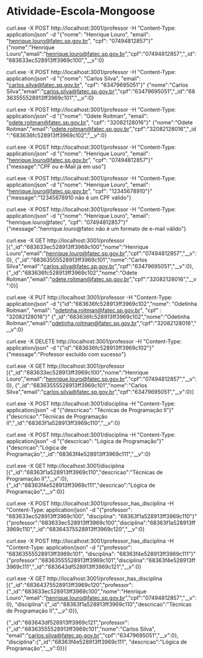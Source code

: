 # Atividade-Escola-Mongoose

curl.exe -X POST http://localhost:3001/professor -H "Content-Type: application/json" -d "{\"nome\": \"Henrique Louro\", \"email\": \"henrique.louro@fatec.sp.gov.br\", \"cpf\": \"07494812857\"}" 
{"nome":"Henrique Louro","email":"henrique.louro@fatec.sp.gov.br","cpf":"07494812857","_id":"683633ec528913ff3969c100","__v":0}

curl.exe -X POST http://localhost:3001/professor -H "Content-Type: application/json" -d "{\"nome\": \"Carlos Silva\", \"email\": \"carlos.silva@fatec.sp.gov.br\", \"cpf\": \"63479695051\"}" 
{"nome":"Carlos Silva","email":"carlos.silva@fatec.sp.gov.br","cpf":"63479695051","_id":"68363555528913ff3969c101","__v":0}

curl.exe -X POST http://localhost:3001/professor -H "Content-Type: application/json" -d "{\"nome\": \"Odete Roitman\", \"email\": \"odete.roitman@fatec.sp.gov.br\", \"cpf\": \"32082128016\"}" 
{"nome":"Odete Roitman","email":"odete.roitman@fatec.sp.gov.br","cpf":"32082128016","_id":"683636fc528913ff3969c102","__v":0}

curl.exe -X POST http://localhost:3001/professor -H "Content-Type: application/json" -d "{\"nome\": \"Henrique Louro\", \"email\": \"henrique.louro@fatec.sp.gov.br\", \"cpf\": \"07494812857\"}" 
{"message":"CPF ou e-Mail já em uso"}

curl.exe -X POST http://localhost:3001/professor -H "Content-Type: application/json" -d "{\"nome\": \"Henrique Louro\", \"email\": \"henrique.louro@fatec.sp.gov.br\", \"cpf\": \"12345678910\"}" 
{"message":"12345678910 não é um CPF válido"}

curl.exe -X POST http://localhost:3001/professor -H "Content-Type: application/json" -d "{\"nome\": \"Henrique Louro\", \"email\": \"henrique.louro@fatec\", \"cpf\": \"07494812857\"}" 
{"message":"henrique.louro@fatec não é um formato de e-mail válido"}

curl.exe -X GET http://localhost:3001/professor 
[{"_id":"683633ec528913ff3969c100","nome":"Henrique Louro","email":"henrique.louro@fatec.sp.gov.br","cpf":"07494812857","__v":0},
{"_id":"68363555528913ff3969c101","nome":"Carlos Silva","email":"carlos.silva@fatec.sp.gov.br","cpf":"63479695051","__v":0},
{"_id":"683636fc528913ff3969c102","nome":"Odete Roitman","email":"odete.roitman@fatec.sp.gov.br","cpf":"32082128016","__v":0}]

curl.exe -X PUT http://localhost:3001/professor -H "Content-Type: application/json" -d "{\"id\":\"683636fc528913ff3969c102\",\"nome\": \"Odetinha Roitman\", \"email\": \"odetinha.roitman@fatec.sp.gov.br\", \"cpf\" : \"32082128016\"}" 
{"_id":"683636fc528913ff3969c102","nome":"Odetinha Roitman","email":"odetinha.roitman@fatec.sp.gov.br","cpf":"32082128016","__v":0}

curl.exe -X DELETE http://localhost:3001/professor -H "Content-Type: application/json" -d "{\"id\":\"683636fc528913ff3969c102\"}" 
{"message":"Professor excluído com sucesso"}

curl.exe -X GET http://localhost:3001/professor 
[{"_id":"683633ec528913ff3969c100","nome":"Henrique Louro","email":"henrique.louro@fatec.sp.gov.br","cpf":"07494812857","__v":0},
{"_id":"68363555528913ff3969c101","nome":"Carlos Silva","email":"carlos.silva@fatec.sp.gov.br","cpf":"63479695051","__v":0}]

curl.exe -X POST http://localhost:3001/disciplina -H "Content-Type: application/json" -d "{\"descricao\": \"Técnicas de Programação II\"}" 
{"descricao":"Técnicas de Programação II","_id":"68363f1a528913ff3969c110","__v":0}

curl.exe -X POST http://localhost:3001/disciplina -H "Content-Type: application/json" -d "{\"descricao\": \"Lógica de Programação\"}" 
{"descricao":"Lógica de Programação","_id":"68363f4e528913ff3969c111","__v":0}

curl.exe -X GET http://localhost:3001/disciplina 
[{"_id":"68363f1a528913ff3969c110","descricao":"Técnicas de Programação II","__v":0},
{"_id":"68363f4e528913ff3969c111","descricao":"Lógica de Programação","__v":0}]

curl.exe -X POST http://localhost:3001/professor_has_disciplina -H "Content-Type: application/json" -d "{\"professor\": \"683633ec528913ff3969c100\", \"disciplina\": \"68363f1a528913ff3969c110\"}" 
{"professor":"683633ec528913ff3969c100","disciplina":"68363f1a528913ff3969c110","_id":"68364375528913ff3969c120","__v":0}

curl.exe -X POST http://localhost:3001/professor_has_disciplina -H "Content-Type: application/json" -d "{\"professor\": \"68363555528913ff3969c101\", \"disciplina\": \"68363f4e528913ff3969c111\"}" 
{"professor":"68363555528913ff3969c101","disciplina":"68363f4e528913ff3969c111","_id":"683643df528913ff3969c121","__v":0}

curl.exe -X GET http://localhost:3001/professor_has_disciplina 
[{"_id":"68364375528913ff3969c120","professor":{"_id":"683633ec528913ff3969c100","nome":"Henrique Louro","email":"henrique.louro@fatec.sp.gov.br","cpf":"07494812857","__v":0}, 
  "disciplina":{"_id":"68363f1a528913ff3969c110","descricao":"Técnicas de Programação II","__v":0}}, 

 {"_id":"683643df528913ff3969c121","professor":{"_id":"68363555528913ff3969c101","nome":"Carlos Silva", "email":"carlos.silva@fatec.sp.gov.br","cpf":"63479695051","__v":0},
  "disciplina":{"_id":"68363f4e528913ff3969c111", "descricao":"Lógica de Programação","__v":0}}]




